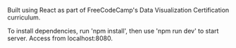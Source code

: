 Built using React as part of FreeCodeCamp's Data Visualization Certification curriculum.

To install dependencies, run 'npm install', then use 'npm run dev' to start server. Access from localhost:8080.